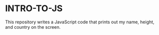 # INTRO-TO-JS
This repository writes a JavaScript code that prints out my name, height, and country on the screen.
